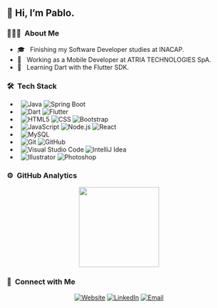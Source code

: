 
## 👋 Hi, I’m Pablo.

### 👨🏻‍💻 &nbsp;About Me
- 🎓 &nbsp; Finishing my Software Developer studies at INACAP.
- 💼 &nbsp; Working as a Mobile Developer at ATRIA TECHNOLOGIES SpA.
- 🌱 &nbsp; Learning Dart with the Flutter SDK.

### 🛠️ &nbsp;Tech Stack
- &nbsp;
  ![Java](https://img.shields.io/badge/-Java-333333?style=flat&logo=Java&logoColor=007396)
  ![Spring Boot](https://img.shields.io/badge/-Spring%20Boot-333333?style=flat&logo=spring-boot)
- &nbsp;
  ![Dart](https://img.shields.io/badge/-Dart-333333?style=flat&logo=Dart&logoColor=3498db)
  ![Flutter](https://img.shields.io/badge/-Flutter-333333?style=flat&logo=Flutter&logoColor=3498db)
- &nbsp;
  ![HTML5](https://img.shields.io/badge/-HTML5-333333?style=flat&logo=HTML5)
  ![CSS](https://img.shields.io/badge/-CSS-333333?style=flat&logo=CSS3&logoColor=1572B6)
  ![Bootstrap](https://img.shields.io/badge/-Bootstrap-333333?style=flat&logo=bootstrap&logoColor=563D7C)
- &nbsp;
  ![JavaScript](https://img.shields.io/badge/-JavaScript-333333?style=flat&logo=javascript)
  ![Node.js](https://img.shields.io/badge/-Node.js-333333?style=flat&logo=node.js)
  ![React](https://img.shields.io/badge/-React-333333?style=flat&logo=react)
- &nbsp;
  ![MySQL](https://img.shields.io/badge/-MySQL-333333?style=flat&logo=mysql)
- &nbsp;
  ![Git](https://img.shields.io/badge/-Git-333333?style=flat&logo=git)
  ![GitHub](https://img.shields.io/badge/-GitHub-333333?style=flat&logo=github)
- &nbsp;
  ![Visual Studio Code](https://img.shields.io/badge/-Visual%20Studio%20Code-333333?style=flat&logo=visual-studio-code&logoColor=007ACC)
  ![IntelliJ Idea](https://img.shields.io/badge/-IntelliJ%20Idea-333333?style=flat&logo=intellij-idea&logoColor=000000)
- &nbsp;
  ![Illustrator](https://img.shields.io/badge/-Illustrator-333333?style=flat&logo=adobe-illustrator)
  ![Photoshop](https://img.shields.io/badge/-Photoshop-333333?style=flat&logo=adobe-photoshop)

### ⚙️ &nbsp;GitHub Analytics
<p align="center">
<a href="https://github.com/p-velasquez">
  <img height="180em" src="https://github-readme-stats-eight-theta.vercel.app/api?username=p-velasquez&show_icons=true&theme=tokyonight&include_all_commits=true&count_private=true"/>
</a>
</p>

### 🤝 &nbsp;Connect with Me </h3>
<p align="center">
  <a href="#"><img alt="Website" src="https://img.shields.io/badge/Website-www.pvelasquez.com-blue?style=flat-square&logo=google-chrome"></a>
  <a href="https://www.linkedin.com/in/p-velasquezr/"><img alt="LinkedIn" src="https://img.shields.io/badge/LinkedIn-Pablo%20Velasquez%20Rivas-blue?style=flat-square&logo=linkedin"></a>
  <a href="mailto:contacto.pvelasquez@gmail.com"><img alt="Email" src="https://img.shields.io/badge/Email-contacto.pvelasquez@gmail.com-blue?style=flat-square&logo=gmail"></a>
</p>
